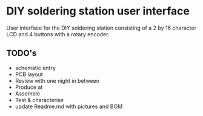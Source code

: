 # DIY soldering station user interface
User interface for the DIY soldering station consisting of a 2 by 16 character LCD and 4 buttons with a rotary encoder.
## TODO's
* schematic entry
* PCB layout
* Review with one night in between
* Produce at
* Assemble
* Test & characterise
* update Readme.md with pictures and BOM

